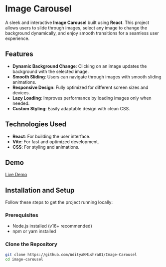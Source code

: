 # Image Carousel

A sleek and interactive **Image Carousel** built using **React**. This project allows users to slide through images, select any image to change the background dynamically, and enjoy smooth transitions for a seamless user experience.

## Features

- **Dynamic Background Change**: Clicking on an image updates the background with the selected image.
- **Smooth Sliding**: Users can navigate through images with smooth sliding animations.
- **Responsive Design**: Fully optimized for different screen sizes and devices.
- **Lazy Loading**: Improves performance by loading images only when needed.
- **Custom Styling**: Easily adaptable design with clean CSS.

## Technologies Used

- **React**: For building the user interface.
- **Vite**: For fast and optimized development.
- **CSS**: For styling and animations.

## Demo

[Live Demo](https://image-carousel-hazel.vercel.app/)

## Installation and Setup

Follow these steps to get the project running locally:

### Prerequisites
- Node.js installed (v16+ recommended)
- npm or yarn installed

### Clone the Repository
```bash
git clone https://github.com/AdityaKMishra01/Image-Carousel
cd image-carousel
